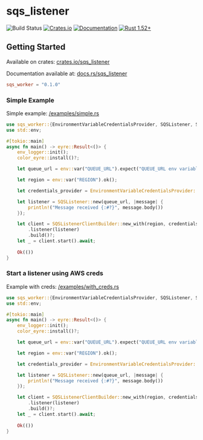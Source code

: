 # sqs_listener

![Build Status](https://github.com/avencera/sqs_listener/workflows/Rust/badge.svg)
[![Crates.io](https://img.shields.io/crates/v/sqs_listener.svg)](https://crates.io/crates/sqs_worker)
[![Documentation](https://docs.rs/sqs_listener/badge.svg)](https://docs.rs/sqs_worker/0.1.0/sqs_worker/)
[![Rust 1.52+](https://img.shields.io/badge/rust-1.52+-orange.svg)](https://www.rust-lang.org)

## Getting Started

Available on crates: [crates.io/sqs_listener](https://crates.io/crates/sqs_worker)

Documentation available at: [docs.rs/sqs_listener](https://docs.rs/sqs_worker/0.1.0/sqs_worker/)

```toml
sqs_worker = "0.1.0"
```

### Simple Example

Simple example: [/examples/simple.rs](examples/simple.rs)

```rust
use sqs_worker::{EnvironmentVariableCredentialsProvider, SQSListener, SQSListenerClientBuilder};
use std::env;

#[tokio::main]
async fn main() -> eyre::Result<()> {
    env_logger::init();
    color_eyre::install()?;

    let queue_url = env::var("QUEUE_URL").expect("QUEUE_URL env variable needs to be present");

    let region = env::var("REGION").ok();

    let credentials_provider = EnvironmentVariableCredentialsProvider::new();

    let listener = SQSListener::new(queue_url, |message| {
        println!("Message received {:#?}", message.body())
    });

    let client = SQSListenerClientBuilder::new_with(region, credentials_provider)
        .listener(listener)
        .build()?;
    let _ = client.start().await;
   
    Ok(())
}
```

### Start a listener using AWS creds

Example with creds: [/examples/with_creds.rs](examples/with_creds.rs)

```rust
use sqs_worker::{EnvironmentVariableCredentialsProvider, SQSListener, SQSListenerClientBuilder};
use std::env;

#[tokio::main]
async fn main() -> eyre::Result<()> {
    env_logger::init();
    color_eyre::install()?;

    let queue_url = env::var("QUEUE_URL").expect("QUEUE_URL env variable needs to be present");

    let region = env::var("REGION").ok();

    let credentials_provider = EnvironmentVariableCredentialsProvider::new();

    let listener = SQSListener::new(queue_url, |message| {
        println!("Message received {:#?}", message.body())
    });

    let client = SQSListenerClientBuilder::new_with(region, credentials_provider)
        .listener(listener)
        .build()?;
    let _ = client.start().await;
   
    Ok(())
}
```
